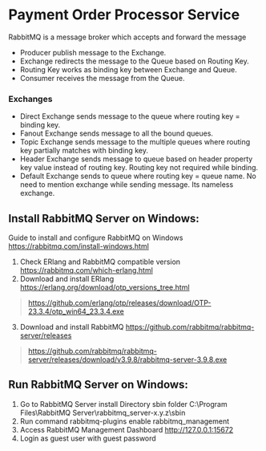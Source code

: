 # Payment Order Processor Service

RabbitMQ is a message broker which accepts and forward the message

- Producer publish message to the Exchange.
- Exchange redirects the message to the Queue based on Routing Key.
- Routing Key works as binding key between Exchange and Queue.
- Consumer receives the message from the Queue.

### Exchanges
- Direct Exchange sends message to the queue where routing key = binding key.
- Fanout Exchange sends message to all the bound queues.
- Topic Exchange sends message to the multiple queues where routing key partially matches with binding key.
- Header Exchange sends message to queue based on header property key value instead of routing key. Routing key not required while binding.
- Default Exchange sends to queue where routing key = queue name. No need to mention exchange while sending message. Its nameless exchange.

Install RabbitMQ Server on Windows:
-----------------------------
Guide to install and configure RabbitMQ on Windows https://rabbitmq.com/install-windows.html
1. Check ERlang and RabbitMQ compatible version https://rabbitmq.com/which-erlang.html
2. Download and install ERlang https://erlang.org/download/otp_versions_tree.html
> https://github.com/erlang/otp/releases/download/OTP-23.3.4/otp_win64_23.3.4.exe
3. Download and install RabbitMQ https://github.com/rabbitmq/rabbitmq-server/releases
> https://github.com/rabbitmq/rabbitmq-server/releases/download/v3.9.8/rabbitmq-server-3.9.8.exe

Run RabbitMQ Server on Windows:
-----------------------------
1. Go to RabbitMQ Server install Directory sbin folder C:\Program Files\RabbitMQ Server\rabbitmq_server-x.y.z\sbin
2. Run command rabbitmq-plugins enable rabbitmq_management
3. Access RabbitMQ Management Dashboard http://127.0.0.1:15672
4. Login as guest user with guest password